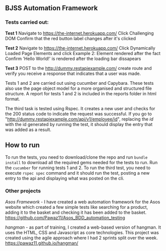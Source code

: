 ## BJSS Automation Framework

### Tests carried out:

**Test 1** Navigate to https://the-internet.herokuapp.com/
Click Challenging DOM
Confirm that the red button label changes after it's clicked

**Test 2** Navigate to https://the-internet.herokuapp.com/
Click Dynamically Loaded Page Elements and click Example 2: Element rendered after the fact
Confirm 'Hello World!' is rendered after the loading bar dissapears

**Test 3** POST to the http://dummy.restapiexample.com/ create route and verify you receive a response that indicates that a user was made.

Tests 1 and 2 are carried out using cucumber and Capybara. These tests also use the page object model for a more organised and structured file structure. A report for tests 1 and 2 is included in the reports folder in html format.

The third task is tested using Rspec. It creates a new user and checks for the 200 status code to indicate the request was successful. If you go to "http://dummy.restapiexample.com/api/v1/employee/id", replacing the *id* with the id generated by running the test, it should display the entry that was added as a result.

## How to run
To run the tests, you need to download/clone the repo and run ```bundle install``` to download all the required gems needed for the tests to run. Run the ```cucumber``` for running tests 1 and 2. To run the third test, you need to execute ```rspec spec``` command and it should run the test, posting a new entry to the api and displaying what was posted on the cli.

### Other projects
*Asos Framework* - I have created a web automation framework for the Asos website which created a few simple tests like searching for a product, adding it to the basket and checking it has been added to the basket.
<https://github.com/Pawaz11/Asos_BDD_automation_testing>

*hangman* - as part of training, I created a web-based version of hangman. It uses the HTML, CSS and Javascript as core technologies. This project was created using the agile approach where I had 2 sprints split over the week.
<https://pawaz11.github.io/hangman/>
